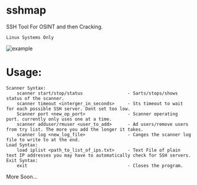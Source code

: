 # sshmap
SSH Tool For OSINT and then Cracking.

`Linux Systems Only`

![example](https://github.com/0bliss/sshmap/blob/main/sshmap.png)

# Usage:
```
Scanner Syntax:
    scanner start/stop/status                 - Sarts/stops/shows status of the scanner.
    scanner timeout <interger_in_seconds>     - Sts timeout to wait for each possible SSH server. Dont set too low.
    Scanner port <new_op_port>                - Scanner operating port. currently only uses one at a time.
    scanner adduser/rmuser <user_to_add>      - Ad users/remove users from try list. The more you add the longer it takes.
    scanner log <new_log_file>                - Canges the scanner log file to write to at the end.
Load Syntax:
    load iplist <path_to_list_of_ips.txt>     - Text File of plain text IP addresses you may have to automatically check for SSH servers.
Exit Syntax:
    exit                                      - Closes the program.
```
More Soon...

